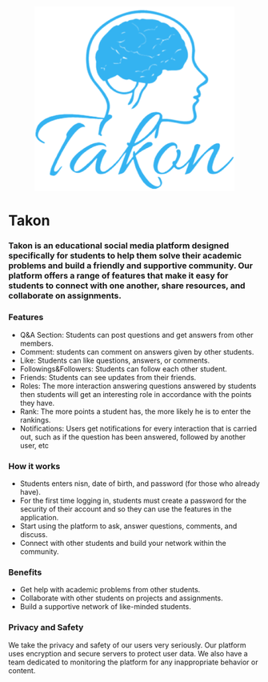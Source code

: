 <p align="center"><a href="https://github.com/AdamKandias/takon" target="_blank"><img src="https://github.com/AdamKandias/takon/blob/main/public/img/logo.png?raw=true" width="400" alt="Takon Logo"></a></p>

<h1>Takon</h1>
<h3>Takon is an educational social media platform designed specifically for students to help them solve their academic problems and build a friendly and supportive community. Our platform offers a range of features that make it easy for students to connect with one another, share resources, and collaborate on assignments.</h3>

<h3>Features</h3>
<ul>
<li>Q&A Section: Students can post questions and get answers from other members.</li>
<li>Comment: students can comment on answers given by other students.</li>
<li>Like: Students can like questions, answers, or comments.</li>
<li>Followings&Followers: Students can follow each other student.</li>
<li>Friends: Students can see updates from their friends.</li>
<li>Roles: The more interaction answering questions answered by students then students will get an interesting role in accordance with the points they have.</li>
<li>Rank: The more points a student has, the more likely he is to enter the rankings.</li>
<li>Notifications: Users get notifications for every interaction that is carried out, such as if the question has been answered, followed by another user, etc</li>
</ul>

<h3>How it works</h3>
<ul>
<li>Students enters nisn, date of birth, and password (for those who already have).</li>
<li>For the first time logging in, students must create a password for the security of their account and so they can use the features in the application.</li>
<li>Start using the platform to ask, answer questions, comments, and discuss.</li>
<li>Connect with other students and build your network within the community.</li>
</ul>

<h3>Benefits</h3>
<ul>
<li>Get help with academic problems from other students.</li>
<li>Collaborate with other students on projects and assignments.</li>
<li>Build a supportive network of like-minded students.</li>
</ul>

<h3>Privacy and Safety</h3>
<p>We take the privacy and safety of our users very seriously. Our platform uses encryption and secure servers to protect user data. We also have a team dedicated to monitoring the platform for any inappropriate behavior or content.</p>
